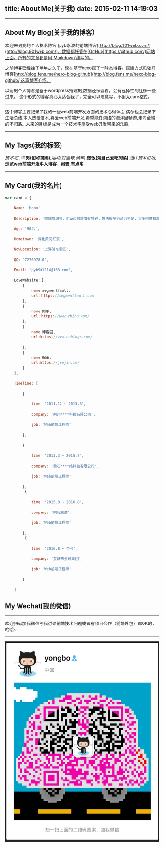 title: About Me(关于我)
date: 2015-02-11 14:19:03
---


---
## About My Blog(关于我的博客）

欢迎来到我的个人技术博客 [pyb永波的前端博客][http://blog.901web.com/](http://blog.901web.com/)，数据都托管在[GitHub](https://github.com/)网站上面。所有的文章都是用`Markdown`编写的。

之前博客已经挂了半年之久了，现在基于hexo搭了一静态博客。搭建方式见张丹博客[http://blog.fens.me/hexo-blog-github](http://blog.fens.me/hexo-blog-github/)这篇博客介绍。

以前的个人博客是基于wordpress搭建的,数据还保留着，会有选择性的迁移一些过来。
这个形式的博客真心太适合我了，完全可以随意写，不用太care格式。


---

这个博客主要记录了我的一些web前端开发方面的技术心得体会,偶尔也会记录下生活总结.本人热爱技术,喜爱web前端开发,希望能在网络的海洋里畅游,走向全端的不归路...未来的目标是成为一个技术宅享受web开发带来的乐趣.

---

## My Tags(我的标签)

*技术宅* , **IT男(俗称挨踢)**,*运动(打篮球,骑车)*,**做饭(烧自己爱吃的菜)**,*逛IT技术论坛*,**浏览web前端开发牛人博客**，**闷骚**,**有点宅**

---


## My Card(我的名片)


```javascript
var card = { 

    Name: 'bobo',

    Description: '前端攻城师，对web前端情有独钟，想法很多行动力不足，大多创意都胎死腹中',

    Age: '90后',

    Hometown: '湖北黄冈红安',

    NowLocation: '上海浦东新区',

    QQ: '727697810',

    Email: 'pyb901214@163.com',

    LoveWebsite：[
        {
            name:segmentfault,
            url：https://segmentfault.com
        },
        {
            name:知乎,
            url：https://www.zhihu.com/
        },
        {
            name:博客园,
            url:https://www.cnblogs.com/

        },
        {
            name:掘金,
            url:https://juejin.im/
        }
    ],

    Timeline: [ 

        { 

            time: '2011.12 ~ 2013.3', 

            company: '荆州****科技有限公司', 

            job: 'Web前端工程师'

        }, 

        { 

            time: '2013.3 ~ 2015.7', 

            company: '黄石****络科技有限公司', 

            job: 'Web前端工程师'

        },
         { 

            time: '2015.8 ~ 2016.8', 

            company: '同程旅游', 

            job: 'Web前端工程师'

        },
         { 

            time: '2016.8 ~ 至今', 

            company: '互联网金融集团', 

            job: 'Web前端工程师'

        } 

    ]
```

## My Wechat(我的微信)

---

欢迎扫码加我微信与我讨论前端技术问题或者有项目合作（前端外包）都OK的，哈哈~

---

![我的微信](/uploadimg/wechat.png)

